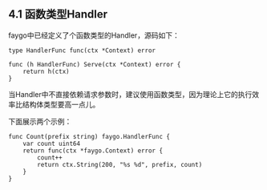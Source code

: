 ## 4.1 函数类型Handler

faygo中已经定义了个函数类型的Handler，源码如下：

```
type HandlerFunc func(ctx *Context) error

func (h HandlerFunc) Serve(ctx *Context) error {
	return h(ctx)
}
```

当Handler中不直接依赖请求参数时，建议使用函数类型，因为理论上它的执行效率比结构体类型要高一点儿。

下面展示两个示例：

```
func Count(prefix string) faygo.HandlerFunc {
	var count uint64
	return func(ctx *faygo.Context) error {
		count++
		return ctx.String(200, "%s %d", prefix, count)
	}
}
```
